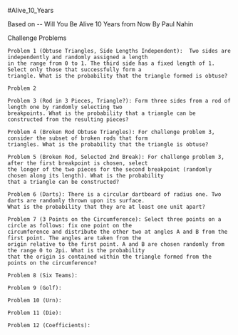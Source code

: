 #Alive_10_Years

Based on -- Will You Be Alive 10 Years from Now By Paul Nahin

Challenge Problems

    Problem 1 (Obtuse Triangles, Side Lengths Independent):  Two sides are independently and randomly assigned a length
    in the range from 0 to 1. The third side has a fixed length of 1. Select only those that successfully form a
    triangle. What is the probability that the triangle formed is obtuse?
    
    Problem 2 
    
    Problem 3 (Rod in 3 Pieces, Triangle?): Form three sides from a rod of length one by randomly selecting two
    breakpoints. What is the probability that a triangle can be constructed from the resulting pieces?
    
    Problem 4 (Broken Rod Obtuse Triangles): For challenge problem 3, consider the subset of broken rods that form
    triangles. What is the probability that the triangle is obtuse?
    
    Problem 5 (Broken Rod, Selected 2nd Break): For challenge problem 3, after the first breakpoint is chosen, select
    the longer of the two pieces for the second breakpoint (randomly chosen along its length). What is the probability
    that a triangle can be constructed?
    
    Problem 6 (Darts): There is a circular dartboard of radius one. Two darts are randomly thrown upon its surface.
    What is the probability that they are at least one unit apart?
    
    Problem 7 (3 Points on the Circumference): Select three points on a circle as follows: fix one point on the
    circumference and distribute the other two at angles A and B from the first point. The angles are taken from the
    origin relative to the first point. A and B are chosen randomly from the range 0 to 2pi. What is the probability
    that the origin is contained within the triangle formed from the points on the circumference?
 
    Problem 8 (Six Teams):
    
    Problem 9 (Golf):
    
    Problem 10 (Urn):
    
    Problem 11 (Die):
    
    Problem 12 (Coefficients):
    